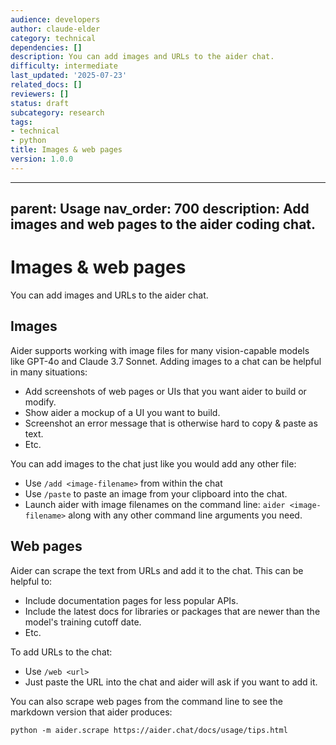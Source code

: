 ```yaml
---
audience: developers
author: claude-elder
category: technical
dependencies: []
description: You can add images and URLs to the aider chat.
difficulty: intermediate
last_updated: '2025-07-23'
related_docs: []
reviewers: []
status: draft
subcategory: research
tags:
- technical
- python
title: Images & web pages
version: 1.0.0
---
```


---
parent: Usage
nav_order: 700
description: Add images and web pages to the aider coding chat.
---

# Images & web pages

You can add images and URLs to the aider chat.

## Images

Aider supports working with image files for many vision-capable models
like GPT-4o and Claude 3.7 Sonnet.
Adding images to a chat can be helpful in many situations:

- Add screenshots of web pages or UIs that you want aider to build or modify.
- Show aider a mockup of a UI you want to build.
- Screenshot an error message that is otherwise hard to copy & paste as text.
- Etc.

You can add images to the chat just like you would
add any other file:

- Use `/add <image-filename>` from within the chat
- Use `/paste` to paste an image from your clipboard into the chat.
- Launch aider with image filenames on the command line: `aider <image-filename>` along with any other command line arguments you need.

## Web pages

Aider can scrape the text from URLs and add it to the chat.
This can be helpful to:

- Include documentation pages for less popular APIs.
- Include the latest docs for libraries or packages that are newer than the model's training cutoff date.
- Etc.

To add URLs to the chat:

- Use `/web <url>`
- Just paste the URL into the chat and aider will ask if you want to add it.

You can also scrape web pages from the command line to see the markdown version that aider produces:


```
python -m aider.scrape https://aider.chat/docs/usage/tips.html
```
